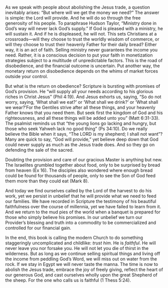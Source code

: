 
As we speak with people about abolishing the Jesus trade, a question inevitably arises: “But where will we get the money we need?” The answer is simple: the Lord will provide. And he will do so through the free generosity of his people. To paraphrase Hudson Taylor, “Ministry done in God’s way will never lack God’s supply.” If God is pleased with a ministry, he will sustain it. And if he is displeased, he will not. This sets Christians at a crossroads—will they choose to trust the worldly wisdom of commerce, or will they choose to trust their heavenly Father for their daily bread? Either way, it is an act of faith. Selling ministry never guarantees the income you need. Rather, it is a conscious decision to put your faith in monetization strategies subject to a multitude of unpredictable factors. This is the road of disobedience, and the financial outcome is uncertain. Put another way, the monetary return on disobedience depends on the whims of market forces outside your control.

But what is the return on obedience? Scripture is bursting with promises of God’s provision. He “will supply all your needs according to his glorious riches in Christ Jesus” (Phil 4:19). And Jesus exhorts us, saying, “So do not worry, saying, ‘What shall we eat?’ or ‘What shall we drink?’ or ‘What shall we wear?’For the Gentiles strive after all these things, and your heavenly Father knows that you need them. But seek first the kingdom of God and his righteousness, and all these things will be added unto you” (Matt 6:31-33). The psalmist reminds us that “the young lions go lacking and hungry, but those who seek Yahweh lack no good thing” (Ps 34:10). Do we really believe the Bible when it says, “The LORD is my shepherd; I shall not want”? Many are quick to say, “God will provide,” yet believe deep down that God could never supply as much as the Jesus trade does. And so they go on defending the sale of the sacred.

Doubting the provision and care of our gracious Master is anything but new. The Israelites grumbled together about food, only to be surprised by bread from heaven (Ex 16). The disciples also wondered where enough bread could be found for thousands of people, only to see the Son of God feed them more than they could eat (Mark 8).

And today we find ourselves called by the Lord of the harvest to do his work, yet we persist in unbelief that he will provide what we need to feed our families. We have recorded in Scripture the testimony of his beautiful faithfulness over the course of millennia, yet we have failed to learn from it. And we return to the mud pies of the world when a banquet is prepared for those who simply believe his promises. In our unbelief we turn our Provider’s blessing and truth into a commodity to be commercialized and controlled for our financial gain.

In the end, this book is calling the modern Church to do something staggeringly uncomplicated and childlike: _trust him_. He is _faithful_. He will never leave you nor forsake you. He will not let you die of thirst in the wilderness. But as long as we continue selling spiritual things and living off the income from peddling God’s Word, we will miss out on water from the rock. If we stay in Egypt we will never taste the manna. The time is now to abolish the Jesus trade, embrace the joy of freely giving, reflect the heart of our generous God, and cast ourselves wholly upon the great Shepherd of the sheep. For the one who calls us is faithful (1 Thess 5:24).
